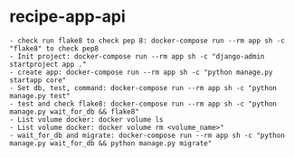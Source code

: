 # recipe-app-api
    - check run flake8 to check pep 8: docker-compose run --rm app sh -c "flake8" to check pep8
    - Init project: docker-compose run --rm app sh -c "django-admin startproject app ."
    - create app: docker-compose run --rm app sh -c "python manage.py startapp core" 
    - Set db, test, command: docker-compose run --rm app sh -c "python manage.py test"
    - test and check flake8: docker-compose run --rm app sh -c "python manage.py wait_for_db && flake8"
    - List volume docker: docker volume ls
    - List volume docker: docker volume rm <volume_name>"
    - wait_for_db and migrate: docker-compose run --rm app sh -c "python manage.py wait_for_db && python manage.py migrate"
